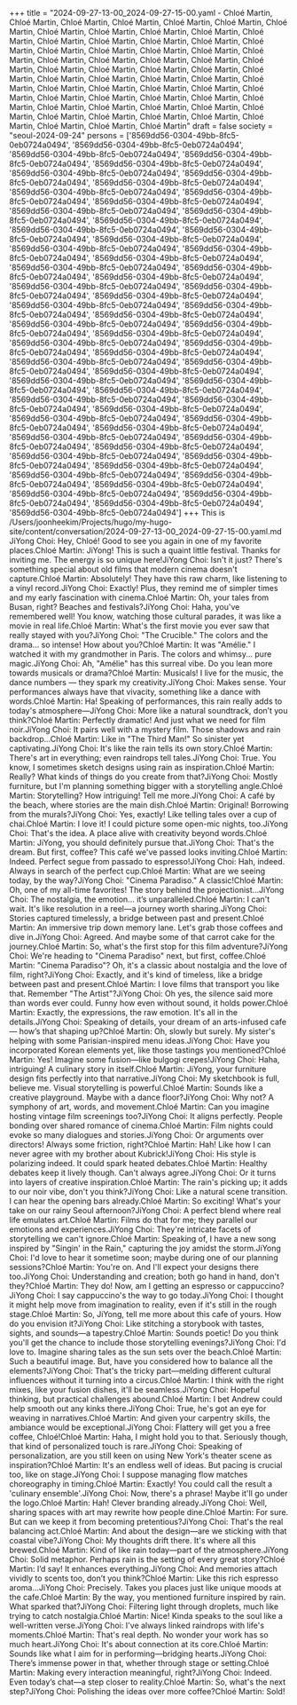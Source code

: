 +++
title = "2024-09-27-13-00_2024-09-27-15-00.yaml - Chloé Martin, Chloé Martin, Chloé Martin, Chloé Martin, Chloé Martin, Chloé Martin, Chloé Martin, Chloé Martin, Chloé Martin, Chloé Martin, Chloé Martin, Chloé Martin, Chloé Martin, Chloé Martin, Chloé Martin, Chloé Martin, Chloé Martin, Chloé Martin, Chloé Martin, Chloé Martin, Chloé Martin, Chloé Martin, Chloé Martin, Chloé Martin, Chloé Martin, Chloé Martin, Chloé Martin, Chloé Martin, Chloé Martin, Chloé Martin, Chloé Martin, Chloé Martin, Chloé Martin, Chloé Martin, Chloé Martin, Chloé Martin, Chloé Martin, Chloé Martin, Chloé Martin, Chloé Martin, Chloé Martin, Chloé Martin, Chloé Martin, Chloé Martin, Chloé Martin, Chloé Martin, Chloé Martin, Chloé Martin, Chloé Martin, Chloé Martin, Chloé Martin, Chloé Martin, Chloé Martin, Chloé Martin, Chloé Martin, Chloé Martin, Chloé Martin, Chloé Martin, Chloé Martin, Chloé Martin"
draft = false
society = "seoul-2024-09-24"
persons = ['8569dd56-0304-49bb-8fc5-0eb0724a0494', '8569dd56-0304-49bb-8fc5-0eb0724a0494', '8569dd56-0304-49bb-8fc5-0eb0724a0494', '8569dd56-0304-49bb-8fc5-0eb0724a0494', '8569dd56-0304-49bb-8fc5-0eb0724a0494', '8569dd56-0304-49bb-8fc5-0eb0724a0494', '8569dd56-0304-49bb-8fc5-0eb0724a0494', '8569dd56-0304-49bb-8fc5-0eb0724a0494', '8569dd56-0304-49bb-8fc5-0eb0724a0494', '8569dd56-0304-49bb-8fc5-0eb0724a0494', '8569dd56-0304-49bb-8fc5-0eb0724a0494', '8569dd56-0304-49bb-8fc5-0eb0724a0494', '8569dd56-0304-49bb-8fc5-0eb0724a0494', '8569dd56-0304-49bb-8fc5-0eb0724a0494', '8569dd56-0304-49bb-8fc5-0eb0724a0494', '8569dd56-0304-49bb-8fc5-0eb0724a0494', '8569dd56-0304-49bb-8fc5-0eb0724a0494', '8569dd56-0304-49bb-8fc5-0eb0724a0494', '8569dd56-0304-49bb-8fc5-0eb0724a0494', '8569dd56-0304-49bb-8fc5-0eb0724a0494', '8569dd56-0304-49bb-8fc5-0eb0724a0494', '8569dd56-0304-49bb-8fc5-0eb0724a0494', '8569dd56-0304-49bb-8fc5-0eb0724a0494', '8569dd56-0304-49bb-8fc5-0eb0724a0494', '8569dd56-0304-49bb-8fc5-0eb0724a0494', '8569dd56-0304-49bb-8fc5-0eb0724a0494', '8569dd56-0304-49bb-8fc5-0eb0724a0494', '8569dd56-0304-49bb-8fc5-0eb0724a0494', '8569dd56-0304-49bb-8fc5-0eb0724a0494', '8569dd56-0304-49bb-8fc5-0eb0724a0494', '8569dd56-0304-49bb-8fc5-0eb0724a0494', '8569dd56-0304-49bb-8fc5-0eb0724a0494', '8569dd56-0304-49bb-8fc5-0eb0724a0494', '8569dd56-0304-49bb-8fc5-0eb0724a0494', '8569dd56-0304-49bb-8fc5-0eb0724a0494', '8569dd56-0304-49bb-8fc5-0eb0724a0494', '8569dd56-0304-49bb-8fc5-0eb0724a0494', '8569dd56-0304-49bb-8fc5-0eb0724a0494', '8569dd56-0304-49bb-8fc5-0eb0724a0494', '8569dd56-0304-49bb-8fc5-0eb0724a0494', '8569dd56-0304-49bb-8fc5-0eb0724a0494', '8569dd56-0304-49bb-8fc5-0eb0724a0494', '8569dd56-0304-49bb-8fc5-0eb0724a0494', '8569dd56-0304-49bb-8fc5-0eb0724a0494', '8569dd56-0304-49bb-8fc5-0eb0724a0494', '8569dd56-0304-49bb-8fc5-0eb0724a0494', '8569dd56-0304-49bb-8fc5-0eb0724a0494', '8569dd56-0304-49bb-8fc5-0eb0724a0494', '8569dd56-0304-49bb-8fc5-0eb0724a0494', '8569dd56-0304-49bb-8fc5-0eb0724a0494', '8569dd56-0304-49bb-8fc5-0eb0724a0494', '8569dd56-0304-49bb-8fc5-0eb0724a0494', '8569dd56-0304-49bb-8fc5-0eb0724a0494', '8569dd56-0304-49bb-8fc5-0eb0724a0494', '8569dd56-0304-49bb-8fc5-0eb0724a0494', '8569dd56-0304-49bb-8fc5-0eb0724a0494', '8569dd56-0304-49bb-8fc5-0eb0724a0494', '8569dd56-0304-49bb-8fc5-0eb0724a0494', '8569dd56-0304-49bb-8fc5-0eb0724a0494', '8569dd56-0304-49bb-8fc5-0eb0724a0494']
+++
This is /Users/joonheekim/Projects/hugo/my-hugo-site/content/conversation/2024-09-27-13-00_2024-09-27-15-00.yaml.md
JiYong Choi: Hey, Chloé! Good to see you again in one of my favorite places.Chloé Martin: JiYong! This is such a quaint little festival. Thanks for inviting me. The energy is so unique here!JiYong Choi: Isn't it just? There's something special about old films that modern cinema doesn't capture.Chloé Martin: Absolutely! They have this raw charm, like listening to a vinyl record.JiYong Choi: Exactly! Plus, they remind me of simpler times and my early fascination with cinema.Chloé Martin: Oh, your tales from Busan, right? Beaches and festivals?JiYong Choi: Haha, you've remembered well! You know, watching those cultural parades, it was like a movie in real life.Chloé Martin: What's the first movie you ever saw that really stayed with you?JiYong Choi: "The Crucible." The colors and the drama... so intense! How about you?Chloé Martin: It was "Amélie." I watched it with my grandmother in Paris. The colors and whimsy... pure magic.JiYong Choi: Ah, "Amélie" has this surreal vibe. Do you lean more towards musicals or drama?Chloé Martin: Musicals! I live for the music, the dance numbers — they spark my creativity.JiYong Choi: Makes sense. Your performances always have that vivacity, something like a dance with words.Chloé Martin: Ha! Speaking of performances, this rain really adds to today's atmosphere—JiYong Choi: More like a natural soundtrack, don’t you think?Chloé Martin: Perfectly dramatic! And just what we need for film noir.JiYong Choi: It pairs well with a mystery film. Those shadows and rain backdrop...Chloé Martin: Like in "The Third Man!" So sinister yet captivating.JiYong Choi: It's like the rain tells its own story.Chloé Martin: There's art in everything; even raindrops tell tales.JiYong Choi: True. You know, I sometimes sketch designs using rain as inspiration.Chloé Martin: Really? What kinds of things do you create from that?JiYong Choi: Mostly furniture, but I'm planning something bigger with a storytelling angle.Chloé Martin: Storytelling? How intriguing! Tell me more.JiYong Choi: A café by the beach, where stories are the main dish.Chloé Martin: Original! Borrowing from the murals?JiYong Choi: Yes, exactly! Like telling tales over a cup of chai.Chloé Martin: I love it! I could picture some open-mic nights, too.JiYong Choi: That's the idea. A place alive with creativity beyond words.Chloé Martin: JiYong, you should definitely pursue that.JiYong Choi: That's the dream. But first, coffee? This café we've passed looks inviting.Chloé Martin: Indeed. Perfect segue from passado to espresso!JiYong Choi: Hah, indeed. Always in search of the perfect cup.Chloé Martin: What are we seeing today, by the way?JiYong Choi: "Cinema Paradiso." A classic!Chloé Martin: Oh, one of my all-time favorites! The story behind the projectionist...JiYong Choi: The nostalgia, the emotion... it’s unparalleled.Chloé Martin: I can't wait. It's like resolution in a reel—a journey worth sharing.JiYong Choi: Stories captured timelessly, a bridge between past and present.Chloé Martin: An immersive trip down memory lane. Let's grab those coffees and dive in.JiYong Choi: Agreed. And maybe some of that carrot cake for the journey.Chloé Martin: So, what's the first stop for this film adventure?JiYong Choi: We're heading to "Cinema Paradiso" next, but first, coffee.Chloé Martin: "Cinema Paradiso"? Oh, it's a classic about nostalgia and the love of film, right?JiYong Choi: Exactly, and it's kind of timeless, like a bridge between past and present.Chloé Martin: I love films that transport you like that. Remember "The Artist"?JiYong Choi: Oh yes, the silence said more than words ever could. Funny how even without sound, it holds power.Chloé Martin: Exactly, the expressions, the raw emotion. It's all in the details.JiYong Choi: Speaking of details, your dream of an arts-infused cafe — how’s that shaping up?Chloé Martin: Oh, slowly but surely. My sister's helping with some Parisian-inspired menu ideas.JiYong Choi: Have you incorporated Korean elements yet, like those tastings you mentioned?Chloé Martin: Yes! Imagine some fusion—like bulgogi crepes!JiYong Choi: Haha, intriguing! A culinary story in itself.Chloé Martin: JiYong, your furniture design fits perfectly into that narrative.JiYong Choi: My sketchbook is full, believe me. Visual storytelling is powerful.Chloé Martin: Sounds like a creative playground. Maybe with a dance floor?JiYong Choi: Why not? A symphony of art, words, and movement.Chloé Martin: Can you imagine hosting vintage film screenings too?JiYong Choi: It aligns perfectly. People bonding over shared romance of cinema.Chloé Martin: Film nights could evoke so many dialogues and stories.JiYong Choi: Or arguments over directors! Always some friction, right?Chloé Martin: Hah! Like how I can never agree with my brother about Kubrick!JiYong Choi: His style is polarizing indeed. It could spark heated debates.Chloé Martin: Healthy debates keep it lively though. Can't always agree.JiYong Choi: Or it turns into layers of creative inspiration.Chloé Martin: The rain's picking up; it adds to our noir vibe, don't you think?JiYong Choi: Like a natural scene transition. I can hear the opening bars already.Chloé Martin: So exciting! What's your take on our rainy Seoul afternoon?JiYong Choi: A perfect blend where real life emulates art.Chloé Martin: Films do that for me; they parallel our emotions and experiences.JiYong Choi: They're intricate facets of storytelling we can't ignore.Chloé Martin: Speaking of, I have a new song inspired by "Singin' in the Rain," capturing the joy amidst the storm.JiYong Choi: I'd love to hear it sometime soon; maybe during one of our planning sessions?Chloé Martin: You're on. And I'll expect your designs there too.JiYong Choi: Understanding and creation; both go hand in hand, don't they?Chloé Martin: They do! Now, am I getting an espresso or cappuccino?JiYong Choi: I say cappuccino's the way to go today.JiYong Choi: I thought it might help move from imagination to reality, even if it's still in the rough stage.Chloé Martin: So, JiYong, tell me more about this cafe of yours. How do you envision it?JiYong Choi: Like stitching a storybook with tastes, sights, and sounds—a tapestry.Chloé Martin: Sounds poetic! Do you think you'll get the chance to include those storytelling evenings?JiYong Choi: I'd love to. Imagine sharing tales as the sun sets over the beach.Chloé Martin: Such a beautiful image. But, have you considered how to balance all the elements?JiYong Choi: That's the tricky part—melding different cultural influences without it turning into a circus.Chloé Martin: I think with the right mixes, like your fusion dishes, it'll be seamless.JiYong Choi: Hopeful thinking, but practical challenges abound.Chloé Martin: I bet Andrew could help smooth out any kinks there.JiYong Choi: True, he's got an eye for weaving in narratives.Chloé Martin: And given your carpentry skills, the ambiance would be exceptional.JiYong Choi: Flattery will get you a free coffee, Chloé!Chloé Martin: Haha, I might hold you to that. Seriously though, that kind of personalized touch is rare.JiYong Choi: Speaking of personalization, are you still keen on using New York's theater scene as inspiration?Chloé Martin: It's an endless well of ideas. But pacing is crucial too, like on stage.JiYong Choi: I suppose managing flow matches choreography in timing.Chloé Martin: Exactly! You could call the result a 'culinary ensemble'.JiYong Choi: Now, there's a phrase! Maybe it'll go under the logo.Chloé Martin: Hah! Clever branding already.JiYong Choi: Well, sharing spaces with art may rewrite how people dine.Chloé Martin: For sure. But can we keep it from becoming pretentious?JiYong Choi: That's the real balancing act.Chloé Martin: And about the design—are we sticking with that coastal vibe?JiYong Choi: My thoughts drift there. It's where all this brewed.Chloé Martin: Kind of like rain today—part of the atmosphere.JiYong Choi: Solid metaphor. Perhaps rain is the setting of every great story?Chloé Martin: I’d say! It enhances everything.JiYong Choi: And memories attach vividly to scents too, don’t you think?Chloé Martin: Like this rich espresso aroma...JiYong Choi: Precisely. Takes you places just like unique moods at the cafe.Chloé Martin: By the way, you mentioned furniture inspired by rain. What sparked that?JiYong Choi: Filtering light through droplets, much like trying to catch nostalgia.Chloé Martin: Nice! Kinda speaks to the soul like a well-written verse.JiYong Choi: I've always linked raindrops with life's moments.Chloé Martin: That's real depth. No wonder your work has so much heart.JiYong Choi: It's about connection at its core.Chloé Martin: Sounds like what I aim for in performing—bridging hearts.JiYong Choi: There’s immense power in that, whether through stage or setting.Chloé Martin: Making every interaction meaningful, right?JiYong Choi: Indeed. Even today’s chat—a step closer to reality.Chloé Martin: So, what's the next step?JiYong Choi: Polishing the ideas over more coffee?Chloé Martin: Sold!